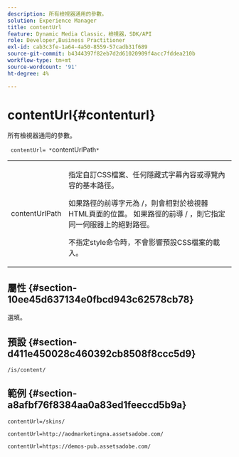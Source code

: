 ```yaml
---
description: 所有檢視器通用的參數。
solution: Experience Manager
title: contentUrl
feature: Dynamic Media Classic，檢視器，SDK/API
role: Developer,Business Practitioner
exl-id: cab3c3fe-1a64-4a50-8559-57cadb31f689
source-git-commit: b4344397f82eb7d2d61020909f4acc7fddea210b
workflow-type: tm+mt
source-wordcount: '91'
ht-degree: 4%

---
```


# contentUrl{#contenturl}

所有檢視器通用的參數。

` contentUrl= *`contentUrlPath`*`

<table id="table_9B98C97485DD4DEB8A6ECBCE8DF6B886"> 
 <tbody> 
  <tr> 
   <td colname="col1"> <p> <span class="codeph"> <span class="varname"> contentUrlPath</span> </span> </p> </td> 
   <td colname="col2"> <p>指定自訂CSS檔案、任何隱藏式字幕內容或導覽內容的基本路徑。 </p> <p>如果路徑的前導字元為<span class="filepath"> /</span>，則會相對於檢視器HTML頁面的位置。 如果路徑的前導<span class="filepath"> /</span> ，則它指定同一伺服器上的絕對路徑。 </p> <p> 不指定style命令時，不會影響預設CSS檔案的載入。 </p> </td> 
  </tr> 
 </tbody> 
</table>

## 屬性 {#section-10ee45d637134e0fbcd943c62578cb78}

選填。

## 預設 {#section-d411e450028c460392cb8508f8ccc5d9}

`/is/content/`

## 範例 {#section-a8afbf76f8384aa0a83ed1feeccd5b9a}

```
contentUrl=/skins/
```

```
contentUrl=http://aodmarketingna.assetsadobe.com/
```

```
contentUrl=https://demos-pub.assetsadobe.com/
```
